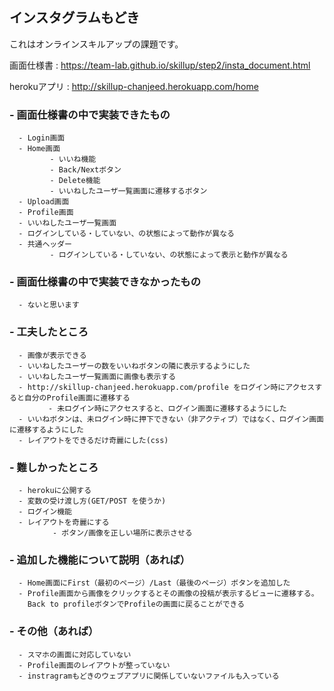 ## インスタグラムもどき

これはオンラインスキルアップの課題です。

画面仕様書 : https://team-lab.github.io/skillup/step2/insta_document.html

herokuアプリ : http://skillup-chanjeed.herokuapp.com/home

### - 画面仕様書の中で実装できたもの

      - Login画面
      - Home画面
             - いいね機能
             - Back/Nextボタン
             - Delete機能
             - いいねしたユーザ一覧画面に遷移するボタン
      - Upload画面
      - Profile画面
      - いいねしたユーザ一覧画面
      - ログインしている・していない、の状態によって動作が異なる
      - 共通ヘッダー
             - ログインしている・していない、の状態によって表示と動作が異なる

### - 画面仕様書の中で実装できなかったもの

      - ないと思います


### - 工夫したところ

      - 画像が表示できる
      - いいねしたユーザーの数をいいねボタンの隣に表示するようにした
      - いいねしたユーザ一覧画面に画像も表示する
      - http://skillup-chanjeed.herokuapp.com/profile をログイン時にアクセスすると自分のProfile画面に遷移する
      　　　　- 未ログイン時にアクセスすると、ログイン画面に遷移するようにした
      - いいねボタンは、未ログイン時に押下できない（非アクティブ）ではなく、ログイン画面に遷移するようにした
      - レイアウトをできるだけ奇麗にした(css)

### - 難しかったところ

      - herokuに公開する
      - 変数の受け渡し方(GET/POST を使うか)
      - ログイン機能
      - レイアウトを奇麗にする
      　　　　 - ボタン/画像を正しい場所に表示させる

### - 追加した機能について説明（あれば）

      - Home画面にFirst（最初のページ）/Last（最後のページ）ボタンを追加した
      - Profile画面から画像をクリックするとその画像の投稿が表示するビューに遷移する。
        Back to profileボタンでProfileの画面に戻ることができる

### - その他（あれば）

      - スマホの画面に対応していない
      - Profile画面のレイアウトが整っていない
      - instragramもどきのウェブアプリに関係していないファイルも入っている
